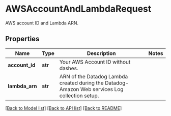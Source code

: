 # AWSAccountAndLambdaRequest

AWS account ID and Lambda ARN.
## Properties
Name | Type | Description | Notes
------------ | ------------- | ------------- | -------------
**account_id** | **str** | Your AWS Account ID without dashes. | 
**lambda_arn** | **str** | ARN of the Datadog Lambda created during the Datadog-Amazon Web services Log collection setup. | 

[[Back to Model list]](README.md#documentation-for-models) [[Back to API list]](README.md#documentation-for-api-endpoints) [[Back to README]](README.md)


